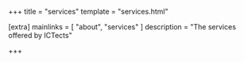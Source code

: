+++
title = "services"
template = "services.html"

[extra]
mainlinks = [ "about", "services" ]
description = "The services offered by ICTects"

+++